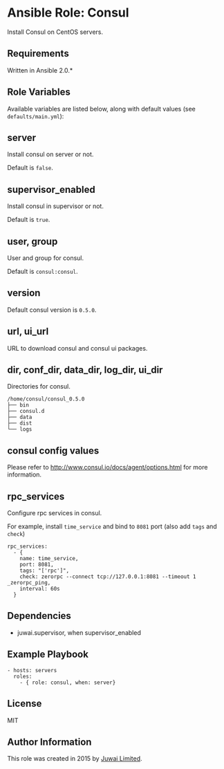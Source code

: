 Ansible Role: Consul
=========

Install Consul on CentOS servers.

Requirements
------------

Written in Ansible 2.0.*

Role Variables
--------------

Available variables are listed below, along with default values (see `defaults/main.yml`):

## server

Install consul on server or not.

Default is `false`.

## supervisor_enabled

Install consul in supervisor or not.

Default is `true`.

## user, group

User and group for consul.

Default is `consul:consul`.

## version

Default consul version is `0.5.0`.

## url, ui_url

URL to download consul and consul ui packages.

## dir, conf_dir, data_dir, log_dir, ui_dir

Directories for consul.

```
/home/consul/consul_0.5.0
├── bin
├── consul.d
├── data
├── dist
└── logs
```

## consul config values

Please refer to http://www.consul.io/docs/agent/options.html for more information.

## rpc_services

Configure rpc services in consul.

For example, install `time_service` and bind to `8081` port (also add `tags` and `check`)

```
rpc_services:
  - {
    name: time_service,
    port: 8081,
    tags: "['rpc']",
    check: zerorpc --connect tcp://127.0.0.1:8081 --timeout 1 _zerorpc_ping,
    interval: 60s
  }
```

Dependencies
------------

+ juwai.supervisor, when supervisor_enabled

Example Playbook
----------------

    - hosts: servers
      roles:
        - { role: consul, when: server}

License
-------

MIT

Author Information
------------------

This role was created in 2015 by [Juwai Limited](http://www.juwai.com).
